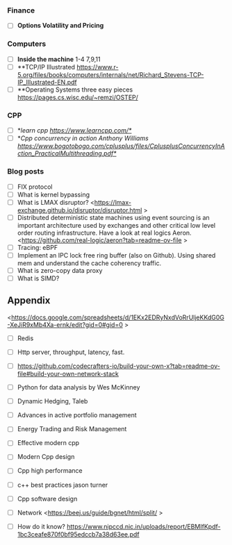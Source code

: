 ### Finance
- [ ] **Options Volatility and Pricing**
### Computers
- [ ] **Inside the machine** 1-4 7,9,11
- [ ] **TCP/IP Illustrated <https://www.r-5.org/files/books/computers/internals/net/Richard_Stevens-TCP-IP_Illustrated-EN.pdf>
- [ ] **Operating Systems three easy pieces <https://pages.cs.wisc.edu/~remzi/OSTEP/>
### CPP
- [ ] **learn cpp <https://www.learncpp.com/*>* 
- [ ] **Cpp concurrency in action Anthony Williams <https://www.bogotobogo.com/cplusplus/files/CplusplusConcurrencyInAction_PracticalMultithreading.pdf*>* 
### Blog posts
- [ ] FIX protocol
- [ ] What is kernel bypassing
- [ ] What is LMAX disruptor? <https://lmax-exchange.github.io/disruptor/disruptor.html >
- [ ] Distributed deterministic state machines using event sourcing is an important architecture used by exchanges and other critical low level order routing infrastructure. Have a look at real logics Aeron. <https://github.com/real-logic/aeron?tab=readme-ov-file >
- [ ] Tracing: eBPF
- [ ] Implement an IPC lock free ring buffer (also on Github). Using shared mem and understand the cache coherency traffic.
- [ ] What is zero-copy data proxy
- [ ] What is SIMD?

## Appendix
<https://docs.google.com/spreadsheets/d/1EKx2EDRyNxdVoRrUljeKKdG0G-XeJiR9xMb4Xa-ernk/edit?gid=0#gid=0 >

- [ ] Redis
- [ ] Http server, throughput, latency, fast.
- [ ] <https://github.com/codecrafters-io/build-your-own-x?tab=readme-ov-file#build-your-own-network-stack>

- [ ] Python for data analysis by Wes McKinney

- [ ] Dynamic Hedging, Taleb
- [ ] Advances in active portfolio management
- [ ] Energy Trading and Risk Management

- [ ] Effective modern cpp
- [ ] Modern Cpp design
- [ ] Cpp high performance
- [ ] c++ best practices jason turner
- [ ] Cpp software design

- [ ] Network <https://beej.us/guide/bgnet/html/split/ >
- [ ] How do it know? <https://www.nipccd.nic.in/uploads/report/EBMIfKpdf-1bc3ceafe870f0bf95edccb7a38d63ee.pdf>